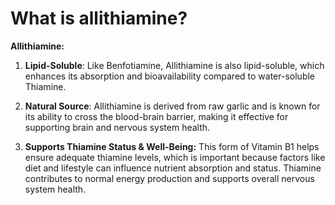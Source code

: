 # What is allithiamine?

**Allithiamine:** 

1. **Lipid-Soluble**: Like Benfotiamine, Allithiamine is also lipid-soluble, which enhances its absorption and bioavailability compared to water-soluble Thiamine. 

2. **Natural Source**: Allithiamine is derived from raw garlic and is known for its ability to cross the blood-brain barrier, making it effective for supporting brain and nervous system health. 

3. **Supports Thiamine Status & Well-Being:** This form of Vitamin B1 helps ensure adequate thiamine levels, which is important because factors like diet and lifestyle can influence nutrient absorption and status. Thiamine contributes to normal energy production and supports overall nervous system health.